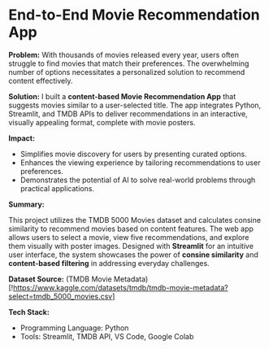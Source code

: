 # End-to-End Movie Recommendation App

**Problem:**
With thousands of movies released every year, users often struggle to find movies that match their preferences. The overwhelming number of options necessitates a personalized solution to recommend content effectively.

**Solution:**
I built a **content-based Movie Recommendation App** that suggests movies similar to a user-selected title. The app integrates Python, Streamlit, and TMDB APIs to deliver recommendations in an interactive, visually appealing format, complete with movie posters.

**Impact:**
- Simplifies movie discovery for users by presenting curated options.
- Enhances the viewing experience by tailoring recommendations to user preferences.
- Demonstrates the potential of AI to solve real-world problems through practical applications.

**Summary:**

This project utilizes the TMDB 5000 Movies dataset and calculates consine similarity to recommend movies based on content features. The web app allows users to select a movie, view five recommendations, and explore them visually with poster images. Designed with **Streamlit** for an intuitive user interface, the system showcases the power of **consine similarity** and **content-based filtering** in addressing everyday challenges.

**Dataset Source:**
(TMDB Movie Metadata)[!https://www.kaggle.com/datasets/tmdb/tmdb-movie-metadata?select=tmdb_5000_movies.csv]

**Tech Stack:**
- Programming Language: Python
- Tools: Streamlit, TMDB API, VS Code, Google Colab
